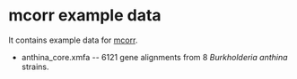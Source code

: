 # mcorr example data

It contains example data for [mcorr](https://github.com/mingzhi/mcorr).

* anthina_core.xmfa -- 6121 gene alignments from 8 _Burkholderia anthina_ strains.